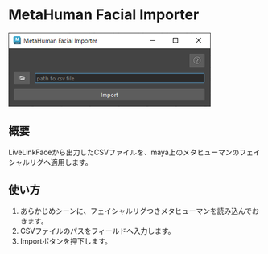 # MetaHuman Facial Importer

![img.png](resources%2Fimg.png)

## 概要

LiveLinkFaceから出力したCSVファイルを、maya上のメタヒューマンのフェイシャルリグへ適用します。

## 使い方

1. あらかじめシーンに、フェイシャルリグつきメタヒューマンを読み込んでおきます。 
2. CSVファイルのパスをフィールドへ入力します。
3. Importボタンを押下します。
